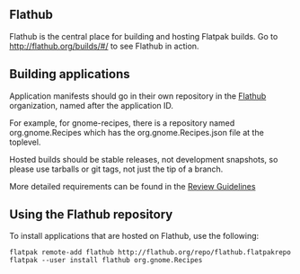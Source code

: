 Flathub
-------

Flathub is the central place for building and hosting Flatpak builds.
Go to http://flathub.org/builds/#/ to see Flathub in action.

Building applications
---------------------

Application manifests should go in their own repository in the [Flathub](http://github.com/flathub) organization,
named after the application ID.

For example, for gnome-recipes, there is a repository named org.gnome.Recipes which has the org.gnome.Recipes.json
file at the toplevel.

Hosted builds should be stable releases, not development snapshots, so please use tarballs or git tags, not just
the tip of a branch.

More detailed requirements can be found in the [Review Guidelines](https://github.com/flatpak/flathub/wiki/Review-Guidelines)

Using the Flathub repository
----------------------------

To install applications that are hosted on Flathub, use the following:
```
flatpak remote-add flathub http://flathub.org/repo/flathub.flatpakrepo
flatpak --user install flathub org.gnome.Recipes
```

